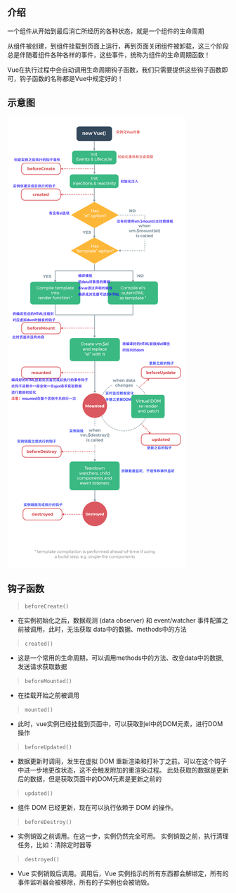## 介绍

一个组件从开始到最后消亡所经历的各种状态，就是一个组件的生命周期

从组件被创建，到组件挂载到页面上运行，再到页面关闭组件被卸载，这三个阶段总是伴随着组件各种各样的事件，这些事件，统称为组件的生命周期函数！

Vue在执行过程中会自动调用生命周期钩子函数，我们只需要提供这些钩子函数即可，钩子函数的名称都是Vue中规定好的！

## 示意图
![生命周期](../../assets/Lifecycle.png)


## 钩子函数

> `beforeCreate()`
- 在实例初始化之后，数据观测 (data observer) 和 event/watcher 事件配置之前被调用，此时，无法获取 data中的数据、methods中的方法

> `created()`
- 这是一个常用的生命周期，可以调用methods中的方法、改变data中的数据, 发送请求获取数据

> `beforeMounted()`
- 在挂载开始之前被调用

> `mounted()`
- 此时，vue实例已经挂载到页面中，可以获取到el中的DOM元素，进行DOM操作

> `beforeUpdated()`
- 数据更新时调用，发生在虚拟 DOM 重新渲染和打补丁之前。可以在这个钩子中进一步地更改状态，这不会触发附加的重渲染过程。 此处获取的数据是更新后的数据，但是获取页面中的DOM元素是更新之前的

> `updated()`
- 组件 DOM 已经更新，现在可以执行依赖于 DOM 的操作。

> `beforeDestroy()`
- 实例销毁之前调用。在这一步，实例仍然完全可用。 实例销毁之前，执行清理任务，比如：清除定时器等

> `destroyed()`
- Vue 实例销毁后调用。调用后，Vue 实例指示的所有东西都会解绑定，所有的事件监听器会被移除，所有的子实例也会被销毁。


<template>
  <TitleMenu></TitleMenu>
</template>